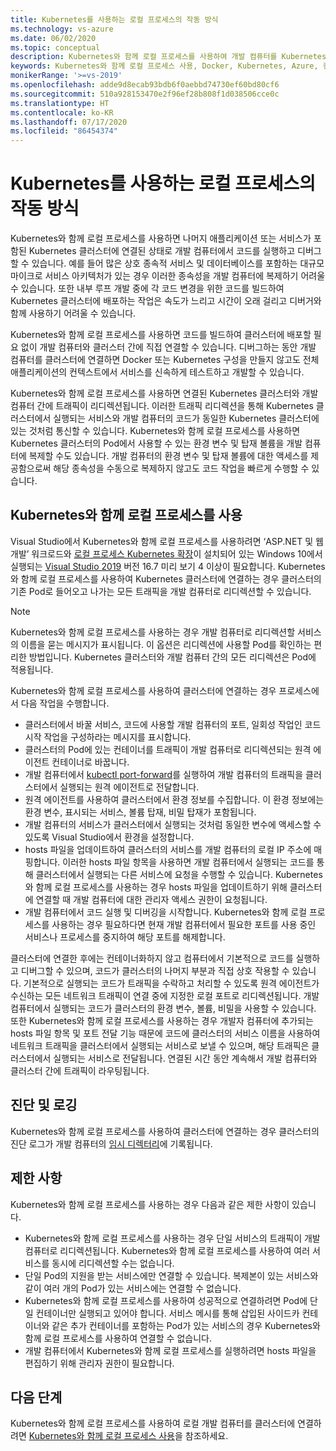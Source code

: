 ```yaml
---
title: Kubernetes를 사용하는 로컬 프로세스의 작동 방식
ms.technology: vs-azure
ms.date: 06/02/2020
ms.topic: conceptual
description: Kubernetes와 함께 로컬 프로세스를 사용하여 개발 컴퓨터를 Kubernetes 클러스터에 연결하는 프로세스에 대해 설명합니다.
keywords: Kubernetes와 함께 로컬 프로세스 사용, Docker, Kubernetes, Azure, 컨테이너
monikerRange: '>=vs-2019'
ms.openlocfilehash: adde9d8ecab93bdb6f0aebbd74730ef60bd80cf6
ms.sourcegitcommit: 510a928153470e2f96ef28b808f1d038506cce0c
ms.translationtype: HT
ms.contentlocale: ko-KR
ms.lasthandoff: 07/17/2020
ms.locfileid: "86454374"
---
```

# <a name="how-local-process-with-kubernetes-works"></a>Kubernetes를 사용하는 로컬 프로세스의 작동 방식

Kubernetes와 함께 로컬 프로세스를 사용하면 나머지 애플리케이션 또는 서비스가 포함된 Kubernetes 클러스터에 연결된 상태로 개발 컴퓨터에서 코드를 실행하고 디버그할 수 있습니다. 예를 들어 많은 상호 종속적 서비스 및 데이터베이스를 포함하는 대규모 마이크로 서비스 아키텍처가 있는 경우 이러한 종속성을 개발 컴퓨터에 복제하기 어려울 수 있습니다. 또한 내부 루프 개발 중에 각 코드 변경을 위한 코드를 빌드하여 Kubernetes 클러스터에 배포하는 작업은 속도가 느리고 시간이 오래 걸리고 디버거와 함께 사용하기 어려울 수 있습니다.

Kubernetes와 함께 로컬 프로세스를 사용하면 코드를 빌드하여 클러스터에 배포할 필요 없이 개발 컴퓨터와 클러스터 간에 직접 연결할 수 있습니다. 디버그하는 동안 개발 컴퓨터를 클러스터에 연결하면 Docker 또는 Kubernetes 구성을 만들지 않고도 전체 애플리케이션의 컨텍스트에서 서비스를 신속하게 테스트하고 개발할 수 있습니다.

Kubernetes와 함께 로컬 프로세스를 사용하면 연결된 Kubernetes 클러스터와 개발 컴퓨터 간에 트래픽이 리디렉션됩니다. 이러한 트래픽 리디렉션을 통해 Kubernetes 클러스터에서 실행되는 서비스와 개발 컴퓨터의 코드가 동일한 Kubernetes 클러스터에 있는 것처럼 통신할 수 있습니다. Kubernetes와 함께 로컬 프로세스를 사용하면 Kubernetes 클러스터의 Pod에서 사용할 수 있는 환경 변수 및 탑재 볼륨을 개발 컴퓨터에 복제할 수도 있습니다. 개발 컴퓨터의 환경 변수 및 탑재 볼륨에 대한 액세스를 제공함으로써 해당 종속성을 수동으로 복제하지 않고도 코드 작업을 빠르게 수행할 수 있습니다.

## <a name="using-local-process-with-kubernetes"></a>Kubernetes와 함께 로컬 프로세스를 사용

Visual Studio에서 Kubernetes와 함께 로컬 프로세스를 사용하려면 ‘ASP.NET 및 웹 개발’ 워크로드와 [로컬 프로세스 Kubernetes 확장][lpk-extension]이 설치되어 있는 Windows 10에서 실행되는 [Visual Studio 2019][visual-studio] 버전 16.7 미리 보기 4 이상이 필요합니다. Kubernetes와 함께 로컬 프로세스를 사용하여 Kubernetes 클러스터에 연결하는 경우 클러스터의 기존 Pod로 들어오고 나가는 모든 트래픽을 개발 컴퓨터로 리디렉션할 수 있습니다.

> [!NOTE]
> Kubernetes와 함께 로컬 프로세스를 사용하는 경우 개발 컴퓨터로 리디렉션할 서비스의 이름을 묻는 메시지가 표시됩니다. 이 옵션은 리디렉션에 사용할 Pod를 확인하는 편리한 방법입니다. Kubernetes 클러스터와 개발 컴퓨터 간의 모든 리디렉션은 Pod에 적용됩니다.

Kubernetes와 함께 로컬 프로세스를 사용하여 클러스터에 연결하는 경우 프로세스에서 다음 작업을 수행합니다.

* 클러스터에서 바꿀 서비스, 코드에 사용할 개발 컴퓨터의 포트, 일회성 작업인 코드 시작 작업을 구성하라는 메시지를 표시합니다.
* 클러스터의 Pod에 있는 컨테이너를 트래픽이 개발 컴퓨터로 리디렉션되는 원격 에이전트 컨테이너로 바꿉니다.
* 개발 컴퓨터에서 [kubectl port-forward][kubectl-port-forward]를 실행하여 개발 컴퓨터의 트래픽을 클러스터에서 실행되는 원격 에이전트로 전달합니다.
* 원격 에이전트를 사용하여 클러스터에서 환경 정보를 수집합니다. 이 환경 정보에는 환경 변수, 표시되는 서비스, 볼륨 탑재, 비밀 탑재가 포함됩니다.
* 개발 컴퓨터의 서비스가 클러스터에서 실행되는 것처럼 동일한 변수에 액세스할 수 있도록 Visual Studio에서 환경을 설정합니다.  
* hosts 파일을 업데이트하여 클러스터의 서비스를 개발 컴퓨터의 로컬 IP 주소에 매핑합니다. 이러한 hosts 파일 항목을 사용하면 개발 컴퓨터에서 실행되는 코드를 통해 클러스터에서 실행되는 다른 서비스에 요청을 수행할 수 있습니다. Kubernetes와 함께 로컬 프로세스를 사용하는 경우 hosts 파일을 업데이트하기 위해 클러스터에 연결할 때 개발 컴퓨터에 대한 관리자 액세스 권한이 요청됩니다.
* 개발 컴퓨터에서 코드 실행 및 디버깅을 시작합니다. Kubernetes와 함께 로컬 프로세스를 사용하는 경우 필요하다면 현재 개발 컴퓨터에서 필요한 포트를 사용 중인 서비스나 프로세스를 중지하여 해당 포트를 해제합니다.

클러스터에 연결한 후에는 컨테이너화하지 않고 컴퓨터에서 기본적으로 코드를 실행하고 디버그할 수 있으며, 코드가 클러스터의 나머지 부분과 직접 상호 작용할 수 있습니다. 기본적으로 실행되는 코드가 트래픽을 수락하고 처리할 수 있도록 원격 에이전트가 수신하는 모든 네트워크 트래픽이 연결 중에 지정한 로컬 포트로 리디렉션됩니다. 개발 컴퓨터에서 실행되는 코드가 클러스터의 환경 변수, 볼륨, 비밀을 사용할 수 있습니다. 또한 Kubernetes와 함께 로컬 프로세스를 사용하는 경우 개발자 컴퓨터에 추가되는 hosts 파일 항목 및 포트 전달 기능 때문에 코드에 클러스터의 서비스 이름을 사용하여 네트워크 트래픽을 클러스터에서 실행되는 서비스로 보낼 수 있으며, 해당 트래픽은 클러스터에서 실행되는 서비스로 전달됩니다. 연결된 시간 동안 계속해서 개발 컴퓨터와 클러스터 간에 트래픽이 라우팅됩니다.

## <a name="diagnostics-and-logging"></a>진단 및 로깅

Kubernetes와 함께 로컬 프로세스를 사용하여 클러스터에 연결하는 경우 클러스터의 진단 로그가 개발 컴퓨터의 [임시 디렉터리][azds-tmp-dir]에 기록됩니다.

## <a name="limitations"></a>제한 사항

Kubernetes와 함께 로컬 프로세스를 사용하는 경우 다음과 같은 제한 사항이 있습니다.

* Kubernetes와 함께 로컬 프로세스를 사용하는 경우 단일 서비스의 트래픽이 개발 컴퓨터로 리디렉션됩니다. Kubernetes와 함께 로컬 프로세스를 사용하여 여러 서비스를 동시에 리디렉션할 수는 없습니다.
* 단일 Pod의 지원을 받는 서비스에만 연결할 수 있습니다. 복제본이 있는 서비스와 같이 여러 개의 Pod가 있는 서비스에는 연결할 수 없습니다.
* Kubernetes와 함께 로컬 프로세스를 사용하여 성공적으로 연결하려면 Pod에 단일 컨테이너만 실행되고 있어야 합니다. 서비스 메시를 통해 삽입된 사이드카 컨테이너와 같은 추가 컨테이너를 포함하는 Pod가 있는 서비스의 경우 Kubernetes와 함께 로컬 프로세스를 사용하여 연결할 수 없습니다.
* 개발 컴퓨터에서 Kubernetes와 함께 로컬 프로세스를 실행하려면 hosts 파일을 편집하기 위해 관리자 권한이 필요합니다.

## <a name="next-steps"></a>다음 단계

Kubernetes와 함께 로컬 프로세스를 사용하여 로컬 개발 컴퓨터를 클러스터에 연결하려면 [Kubernetes와 함께 로컬 프로세스 사용](local-process-kubernetes.md)을 참조하세요.

[azds-cli]: /azure/dev-spaces/how-to/install-dev-spaces#install-the-client-side-tools
[azds-tmp-dir]: /azure/dev-spaces/troubleshooting#before-you-begin
[azure-cli]: /cli/azure/install-azure-cli?view=azure-cli-latest
[local-process-kubernetes-vs]: local-process-kubernetes.md
[kubectl-port-forward]: https://kubernetes.io/docs/reference/generated/kubectl/kubectl-commands#port-forward
[visual-studio]: https://visualstudio.microsoft.com/downloads/
[lpk-extension]: https://marketplace.visualstudio.com/items?itemName=ms-azuretools.mindaro